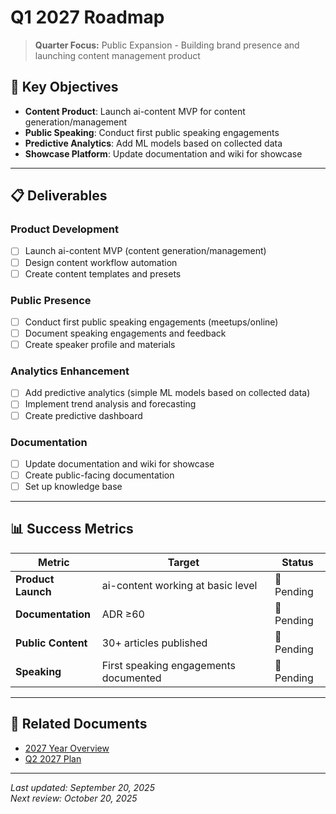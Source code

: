 # Q1 2027 Roadmap

> **Quarter Focus:** Public Expansion - Building brand presence and launching content management product

## 🎯 Key Objectives

- **Content Product**: Launch ai-content MVP for content generation/management
- **Public Speaking**: Conduct first public speaking engagements
- **Predictive Analytics**: Add ML models based on collected data
- **Showcase Platform**: Update documentation and wiki for showcase

---

## 📋 Deliverables

### Product Development
- [ ] Launch ai-content MVP (content generation/management)
- [ ] Design content workflow automation
- [ ] Create content templates and presets

### Public Presence
- [ ] Conduct first public speaking engagements (meetups/online)
- [ ] Document speaking engagements and feedback
- [ ] Create speaker profile and materials

### Analytics Enhancement
- [ ] Add predictive analytics (simple ML models based on collected data)
- [ ] Implement trend analysis and forecasting
- [ ] Create predictive dashboard

### Documentation
- [ ] Update documentation and wiki for showcase
- [ ] Create public-facing documentation
- [ ] Set up knowledge base

---

## 📊 Success Metrics

| Metric | Target | Status |
|--------|--------|--------|
| **Product Launch** | ai-content working at basic level | 🔴 Pending |
| **Documentation** | ADR ≥60 | 🔴 Pending |
| **Public Content** | 30+ articles published | 🔴 Pending |
| **Speaking** | First speaking engagements documented | 🔴 Pending |

---

## 🔗 Related Documents

- [2027 Year Overview](../2027/YEAR-OVERVIEW.md)
- [Q2 2027 Plan](./Q2.md)

---

*Last updated: September 20, 2025*  
*Next review: October 20, 2025*  